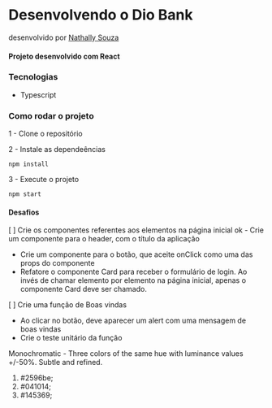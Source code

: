 # Desenvolvendo o Dio Bank
desenvolvido por [Nathally Souza](https://github.com/nathyts)

#### Projeto desenvolvido com React

### Tecnologias
- Typescript

### Como rodar o projeto

1 - Clone o repositório

2 - Instale as dependeências
    
    npm install

3 - Execute o projeto

    npm start

#### Desafios
[ ] Crie os componentes referentes aos elementos na página inicial
  ok - Crie um componente para o header, com o título da aplicação
  - Crie um componente para o botão, que aceite onClick como uma das props do componente
  - Refatore o componente Card para receber o formulário de login. Ao invés de chamar elemento por elemento na página inicial, apenas o componente Card deve ser chamado.

[ ] Crie uma função de Boas vindas
  - Ao clicar no botão, deve aparecer um alert com uma mensagem de boas vindas
  - Crie o teste unitário da função

Monochromatic - Three colors of the same hue with luminance values +/-50%. Subtle and refined.
1) #2596be;
2) #041014;
3) #145369;